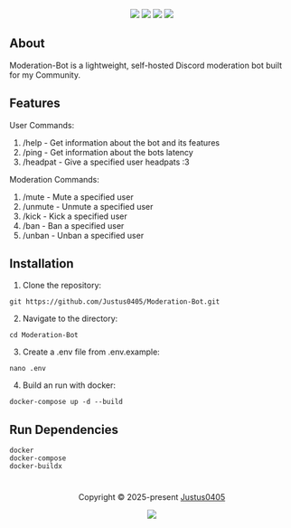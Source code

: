 <p align="center">
    <!-- Discord Badge -->
    <a href="https://discord.justus0405.com/"><img src="https://img.shields.io/discord/1370519315400495234?logo=Discord&colorA=1e1e2e&colorB=a6e3a1&style=for-the-badge"></a>
    <!-- Forks Badge -->
    <a href="https://github.com/Justus0405/Moderation-Bot/forks"><img src="https://img.shields.io/github/forks/Justus0405/Moderation-Bot?colorA=1e1e2e&colorB=ea999c&style=for-the-badge"></a>
    <!-- Stars Badge -->
    <a href="https://github.com/Justus0405/Moderation-Bot/stargazers"><img src="https://img.shields.io/github/stars/Justus0405/Moderation-Bot?colorA=1e1e2e&colorB=b7bdf8&style=for-the-badge"></a>
    <!-- Last Commit Badge -->
    <a href="https://github.com/Justus0405/Moderation-Bot/commits/main/"><img src="https://img.shields.io/github/last-commit/Justus0405/Moderation-Bot?logo=github&colorA=1e1e2e&colorB=cdd6f4&style=for-the-badge"></a>
</p>

## About

Moderation-Bot is a lightweight, self-hosted Discord moderation bot built for my Community.

## Features

User Commands:

1. /help - Get information about the bot and its features
2. /ping - Get information about the bots latency
3. /headpat - Give a specified user headpats :3

Moderation Commands:

1. /mute - Mute a specified user
2. /unmute - Unmute a specified user
3. /kick - Kick a specified user
4. /ban - Ban a specified user
5. /unban - Unban a specified user

## Installation

1. Clone the repository:

```shell
git https://github.com/Justus0405/Moderation-Bot.git
```

2. Navigate to the directory:

```shell
cd Moderation-Bot
```

3. Create a .env file from .env.example:

```shell
nano .env
```

4. Build an run with docker:

```shell
docker-compose up -d --build
```

## Run Dependencies

```plaintext
docker
docker-compose
docker-buildx
```

#

<p align="center">
	Copyright &copy; 2025-present <a href="https://github.com/Justus0405" target="_blank">Justus0405</a>
</p>

<p align="center">
	<a href="https://github.com/Justus0405/Moderation-Bot/blob/main/LICENSE"><img src="https://img.shields.io/github/license/Justus0405/Moderation-Bot?logo=Github&colorA=1e1e2e&colorB=cba6f7&style=for-the-badge"></a>
</p>
